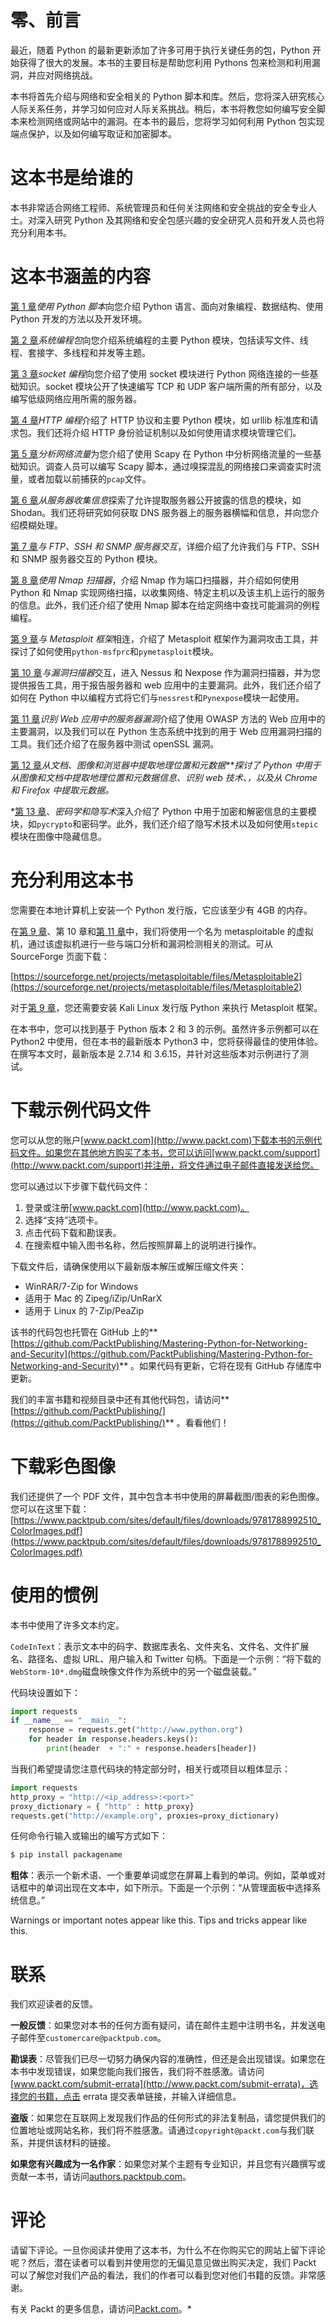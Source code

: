 # 零、前言

最近，随着 Python 的最新更新添加了许多可用于执行关键任务的包，Python 开始获得了很大的发展。本书的主要目标是帮助您利用 Pythons 包来检测和利用漏洞，并应对网络挑战。

本书将首先介绍与网络和安全相关的 Python 脚本和库。然后，您将深入研究核心人际关系任务，并学习如何应对人际关系挑战。稍后，本书将教您如何编写安全脚本来检测网络或网站中的漏洞。在本书的最后，您将学习如何利用 Python 包实现端点保护，以及如何编写取证和加密脚本。

# 这本书是给谁的

本书非常适合网络工程师、系统管理员和任何关注网络和安全挑战的安全专业人士。对深入研究 Python 及其网络和安全包感兴趣的安全研究人员和开发人员也将充分利用本书。

# 这本书涵盖的内容

[第 1 章](01.html)*使用 Python 脚本*向您介绍 Python 语言、面向对象编程、数据结构、使用 Python 开发的方法以及开发环境。

[第 2 章](02.html)*系统编程包*向您介绍系统编程的主要 Python 模块，包括读写文件、线程、套接字、多线程和并发等主题。

[第 3 章](03.html)*socket 编程*向您介绍了使用 socket 模块进行 Python 网络连接的一些基础知识。socket 模块公开了快速编写 TCP 和 UDP 客户端所需的所有部分，以及编写低级网络应用所需的服务器。

[第 4 章](04.html)*HTTP 编程*介绍了 HTTP 协议和主要 Python 模块，如 urllib 标准库和请求包。我们还将介绍 HTTP 身份验证机制以及如何使用请求模块管理它们。

[第 5 章](05.html)*分析网络流量*为您介绍了使用 Scapy 在 Python 中分析网络流量的一些基础知识。调查人员可以编写 Scapy 脚本，通过嗅探混乱的网络接口来调查实时流量，或者加载以前捕获的`pcap`文件。

[第 6 章](06.html)*从服务器收集信息*探索了允许提取服务器公开披露的信息的模块，如 Shodan。我们还将研究如何获取 DNS 服务器上的服务器横幅和信息，并向您介绍模糊处理。

[第 7 章](07.html)*与 FTP、SSH 和 SNMP 服务器交互*，详细介绍了允许我们与 FTP、SSH 和 SNMP 服务器交互的 Python 模块。

[第 8 章](08.html)*使用 Nmap 扫描器*，介绍 Nmap 作为端口扫描器，并介绍如何使用 Python 和 Nmap 实现网络扫描，以收集网络、特定主机以及该主机上运行的服务的信息。此外，我们还介绍了使用 Nmap 脚本在给定网络中查找可能漏洞的例程编程。

[第 9 章](09.html)*与 Metasploit 框架*相连，介绍了 Metasploit 框架作为漏洞攻击工具，并探讨了如何使用`python-msfprc`和`pymetasploit`模块。

[第 10 章](10.html)*与漏洞扫描器*交互，进入 Nessus 和 Nexpose 作为漏洞扫描器，并为您提供报告工具，用于报告服务器和 web 应用中的主要漏洞。此外，我们还介绍了如何在 Python 中以编程方式将它们与`nessrest`和`Pynexpose`模块一起使用。

[第 11 章](11.html)*识别 Web 应用中的服务器漏洞*介绍了使用 OWASP 方法的 Web 应用中的主要漏洞，以及我们可以在 Python 生态系统中找到的用于 Web 应用漏洞扫描的工具。我们还介绍了在服务器中测试 openSSL 漏洞。

[第 12 章](12.html)*从文档、图像和浏览器中提取地理位置和元数据**探讨了 Python 中用于从图像和文档中提取地理位置和元数据信息、识别 web 技术、，以及从 Chrome 和 Firefox 中提取元数据。*

 *[第 13 章](13.html)、*密码学和隐写术*深入介绍了 Python 中用于加密和解密信息的主要模块，如`pycrypto`和密码学。此外，我们还介绍了隐写术技术以及如何使用`stepic`模块在图像中隐藏信息。

# 充分利用这本书

您需要在本地计算机上安装一个 Python 发行版，它应该至少有 4GB 的内存。

在[第 9 章](09.html)、第 10 章和[第 11 章](11.html)中，我们将使用一个名为 metasploitable 的虚拟机，通过该虚拟机进行一些与端口分析和漏洞检测相关的测试。可从 SourceForge 页面下载：

[https://sourceforge.net/projects/metasploitable/files/Metasploitable2](https://sourceforge.net/projects/metasploitable/files/Metasploitable2)

对于[第 9 章](09.html)，您还需要安装 Kali Linux 发行版 Python 来执行 Metasploit 框架。

在本书中，您可以找到基于 Python 版本 2 和 3 的示例。虽然许多示例都可以在 Python2 中使用，但在本书的最新版本 Python3 中，您将获得最佳的使用体验。在撰写本文时，最新版本是 2.7.14 和 3.6.15，并针对这些版本对示例进行了测试。

# 下载示例代码文件

您可以从您的账户[www.packt.com](http://www.packt.com)下载本书的示例代码文件。如果您在其他地方购买了本书，您可以访问[www.packt.com/support](http://www.packt.com/support)并注册，将文件通过电子邮件直接发送给您。

您可以通过以下步骤下载代码文件：

1.  登录或注册[www.packt.com](http://www.packt.com)。
2.  选择“支持”选项卡。
3.  点击代码下载和勘误表。
4.  在搜索框中输入图书名称，然后按照屏幕上的说明进行操作。

下载文件后，请确保使用以下最新版本解压或解压缩文件夹：

*   WinRAR/7-Zip for Windows
*   适用于 Mac 的 Zipeg/iZip/UnRarX
*   适用于 Linux 的 7-Zip/PeaZip

该书的代码包也托管在 GitHub 上的**[https://github.com/PacktPublishing/Mastering-Python-for-Networking-and-Security](https://github.com/PacktPublishing/Mastering-Python-for-Networking-and-Security)** 。如果代码有更新，它将在现有 GitHub 存储库中更新。

我们的丰富书籍和视频目录中还有其他代码包，请访问**[https://github.com/PacktPublishing/](https://github.com/PacktPublishing/)** 。看看他们！

# 下载彩色图像

我们还提供了一个 PDF 文件，其中包含本书中使用的屏幕截图/图表的彩色图像。您可以在这里下载：[https://www.packtpub.com/sites/default/files/downloads/9781788992510_ColorImages.pdf](https://www.packtpub.com/sites/default/files/downloads/9781788992510_ColorImages.pdf)

# 使用的惯例

本书中使用了许多文本约定。

`CodeInText`：表示文本中的码字、数据库表名、文件夹名、文件名、文件扩展名、路径名、虚拟 URL、用户输入和 Twitter 句柄。下面是一个示例：“将下载的`WebStorm-10*.dmg`磁盘映像文件作为系统中的另一个磁盘装载。”

代码块设置如下：

```py
import requests
if __name__ == "__main__":
    response = requests.get("http://www.python.org")
    for header in response.headers.keys():
        print(header  + ":" + response.headers[header])
```

当我们希望提请您注意代码块的特定部分时，相关行或项目以粗体显示：

```py
import requests
http_proxy = "http://<ip_address>:<port>"
proxy_dictionary = { "http" : http_proxy}
requests.get("http://example.org", proxies=proxy_dictionary)
```

任何命令行输入或输出的编写方式如下：

```py
$ pip install packagename
```

**粗体**：表示一个新术语、一个重要单词或您在屏幕上看到的单词。例如，菜单或对话框中的单词出现在文本中，如下所示。下面是一个示例：“从管理面板中选择系统信息。”

Warnings or important notes appear like this. Tips and tricks appear like this.

# 联系

我们欢迎读者的反馈。

**一般反馈**：如果您对本书的任何方面有疑问，请在邮件主题中注明书名，并发送电子邮件至`customercare@packtpub.com`。

**勘误表**：尽管我们已尽一切努力确保内容的准确性，但还是会出现错误。如果您在本书中发现错误，如果您能向我们报告，我们将不胜感激。请访问[www.packt.com/submit-errata](http://www.packt.com/submit-errata)，选择您的书籍，点击 errata 提交表单链接，并输入详细信息。

**盗版**：如果您在互联网上发现我们作品的任何形式的非法复制品，请您提供我们的位置地址或网站名称，我们将不胜感激。请通过`copyright@packt.com`与我们联系，并提供该材料的链接。

**如果您有兴趣成为一名作家**：如果您对某个主题有专业知识，并且您有兴趣撰写或贡献一本书，请访问[authors.packtpub.com](http://authors.packtpub.com/)。

# 评论

请留下评论。一旦你阅读并使用了这本书，为什么不在你购买它的网站上留下评论呢？然后，潜在读者可以看到并使用您的无偏见意见做出购买决定，我们 Packt 可以了解您对我们产品的看法，我们的作者可以看到您对他们书籍的反馈。非常感谢。

有关 Packt 的更多信息，请访问[Packt.com](http://www.packt.com/)。*